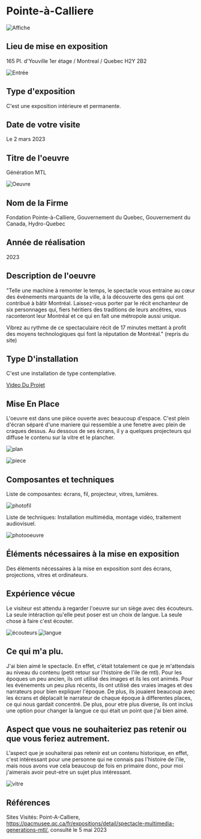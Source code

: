 # Pointe-à-Calliere
![Affiche](https://github.com/Jxshvfx/H23_V13_inspirations_GONZALEZBARRERA/blob/main/Génération%20MTL/medias/photo_entree_affiche.jpg)

## Lieu de mise en exposition
165 Pl. d'Youville 1er étage / Montreal / Quebec H2Y 2B2

![Entrée](https://github.com/Jxshvfx/H23_V13_inspirations_GONZALEZBARRERA/blob/main/Génération%20MTL/medias/photo_moi_siege.jpg)

## Type d'exposition
C'est une exposition intérieure et permanente.

## Date de votre visite
Le 2 mars 2023

## Titre de l'oeuvre
Génération MTL

![Oeuvre](https://github.com/Jxshvfx/H23_V13_inspirations_GONZALEZBARRERA/blob/main/Génération%20MTL/medias/photo_presentation_4.jpg)

## Nom de la Firme
Fondation Pointe-à-Calliere, Gouvernement du Quebec, Gouvernement du Canada, Hydro-Quebec

## Année de réalisation
2023

## Description de l'oeuvre
"Telle une machine à remonter le temps, le spectacle vous entraine au cœur des événements marquants de la ville, à la découverte des gens qui ont contribué à bâtir Montréal. Laissez-vous porter par le récit enchanteur de six personnages qui, fiers héritiers des traditions de leurs ancêtres, vous raconteront leur Montréal et ce qui en fait une métropole aussi unique.

Vibrez au rythme de ce spectaculaire récit de 17 minutes mettant à profit des moyens technologiques qui font la réputation de Montréal." (repris du site)

## Type D'installation
C'est une installation de type contemplative.

[Video Du Projet](https://youtu.be/tevIdslyQhc)

## Mise En Place
L'oeuvre est dans une pièce ouverte avec beaucoup d'espace. C'est plein d'écran séparé d'une maniere qui ressemble a une fenetre avec plein de craques dessus. Au dessous de ses écrans, il y a quelques projecteurs qui diffuse le contenu sur la vitre et le plancher.

![plan](https://github.com/Jxshvfx/H23_V13_inspirations_GONZALEZBARRERA/blob/main/Génération%20MTL/medias/plan_generation_mtl.png)

![piece](https://github.com/Jxshvfx/H23_V13_inspirations_GONZALEZBARRERA/blob/main/Génération%20MTL/medias/photo_vue_ensemble_2.jpg)

## Composantes et techniques
Liste de composantes: écrans, fil, projecteur, vitres, lumières.

![photofil](https://github.com/Jxshvfx/H23_V13_inspirations_GONZALEZBARRERA/blob/main/Génération%20MTL/medias/photo_vue_ensemble_equipment.jpg)

Liste de techniques: Installation multimédia, montage vidéo, traitement audiovisuel.

![photooeuvre](https://github.com/Jxshvfx/H23_V13_inspirations_GONZALEZBARRERA/blob/main/Génération%20MTL/medias/photo_presentation_8.jpg)

## Éléments nécessaires à la mise en exposition
Des éléments nécessaires à la mise en exposition sont des écrans, projections, vitres et ordinateurs.

## Expérience vécue
Le visiteur est attendu à regarder l'oeuvre sur un siège avec des écouteurs. La seule intéraction qu'elle peut poser est un choix de langue. La seule chose à faire c'est écouter.

![écouteurs](https://github.com/Jxshvfx/H23_V13_inspirations_GONZALEZBARRERA/blob/main/Génération%20MTL/medias/photo_ecouteurs.jpg)
![langue](https://github.com/Jxshvfx/H23_V13_inspirations_GONZALEZBARRERA/blob/main/Génération%20MTL/medias/photo_reglage_langue.jpg)

## Ce qui m'a plu.
J'ai bien aimé le spectacle. En effet, c'était totalement ce que je m'attendais au niveau du contenu (petit retour sur l'histoire de l'ile de mtl). Pour les époques un peu ancien, ils ont utilisé des images et ils les ont animés. Pour les évènements un peu plus récents, ils ont utilisé des vraies images et des narrateurs pour bien expliquer l'époque. De plus, ils jouaient beaucoup avec les écrans et déplacait le narrateur de chaque époque à differentes places, ce qui nous gardait concentré. De plus, pour etre plus diverse, ils ont inclus une option pour changer la langue ce qui était un point que j'ai bien aimé.

## Aspect que vous ne souhaiteriez pas retenir ou que vous feriez autrement.
L'aspect que je souhaiterai pas retenir est un contenu historique, en effet, c'est intéressant pour une personne qui ne connais pas l'histoire de l'ile, mais nous avons vue cela beaucoup de fois en primaire donc, pour moi j'aimerais avoir peut-etre un sujet plus intéressant.

![vitre](https://github.com/Jxshvfx/H23_V13_inspirations_GONZALEZBARRERA/blob/main/Génération%20MTL/medias/photo_vitre_centre_2.jpg)

## Références
Sites Visités:
Point-A-Calliere, https://pacmusee.qc.ca/fr/expositions/detail/spectacle-multimedia-generations-mtl/, consulté le 5 mai 2023 
